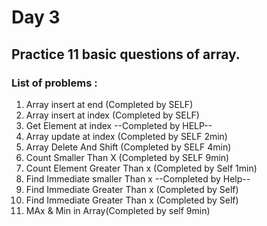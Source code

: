 # Day 3

## Practice 11 basic questions of array.

### List of problems :

1. Array insert at end (Completed by SELF)
2. Array insert at index (Completed by SELF)
3. Get Element at index --Completed by HELP--
4. Array update at index (Completed by SELF 2min)
5. Array Delete And Shift (Completed by SELF 4min)
6. Count Smaller Than X (Completed by SELF 9min)
7. Count Element Greater Than x (Completed by Self 1min)
8. Find Immediate smaller Than x --Completed by Help--
9. Find Immediate Greater Than x (Completed by Self)
10. Find Immediate Greater Than x (Completed by Self)
11. MAx & Min in Array(Completed by self 9min)
